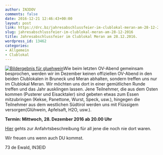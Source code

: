 ```yaml
---
author: IN3DOV
comments: false
date: 2016-12-21 12:46:43+00:00
layout: post
link: https://drc.bz/jahresabschlussfeier-im-clublokal-meran-am-28-12-2016/
slug: jahresabschlussfeier-im-clublokal-meran-am-28-12-2016
title: Jahresabschlussfeier im Clublokal Meran am 28.12.2016.
wordpress_id: 13462
categories:
- Allgemein
- Clublokal
---
```


[![Bildergebnis für gluehwein](http://www.feinschmecker.com/wp-content/uploads/2015/11/artikel-359-retina-1500x750.jpg)](http://www.google.it/url?sa=i&rct=j&q=&esrc=s&source=images&cd=&cad=rja&uact=8&ved=0ahUKEwissvf69ITRAhXMuhQKHSXLA-4QjRwIBw&url=http%3A%2F%2Fwww.feinschmecker.com%2Fartikel%2Fheisse-verfuehrung-in-rot-gluehwein-selber-machen%2F&bvm=bv.142059868,d.ZWM&psig=AFQjCNGYpGTH-DeOFfQCmpR99rh27RtZ5w&ust=1482396769299663)Wie beim letzten OV-Abend gemeinsam besprochen, werden wir im Dezember keinen offiziellen OV-Abend in den beiden Clublokalen in Bruneck und Meran abhalten, sondern treffen uns nur im Clublokal Meran. Wir möchten uns dort in einer gemütlichen Runde treffen und das Jahr ausklingen lassen. Jene Teilnehmer, die aus dem Osten kommen (Pusterer und Eisacktaler) sind gebeten etwas zum Essen mitzubringen (Kekse, Panettone, Wurst, Speck, usw.), hingegen die Teilnehmer aus dem westlichen Südtirol werden uns mit Flüssigem versorgen(Glühwein, Apfelsaft, H2O, usw.).




**Termin: Mittwoch, 28. Dezember 2016 ab 20.00 Uhr**




[Hier](https://drc.bz/kontakt/adresse/) gehts zur Anfahrtsbeschreibung für all jene die noch nie dort waren.




Wir freuen uns wenn auch DU kommst.




73 de Ewald, IN3EID
